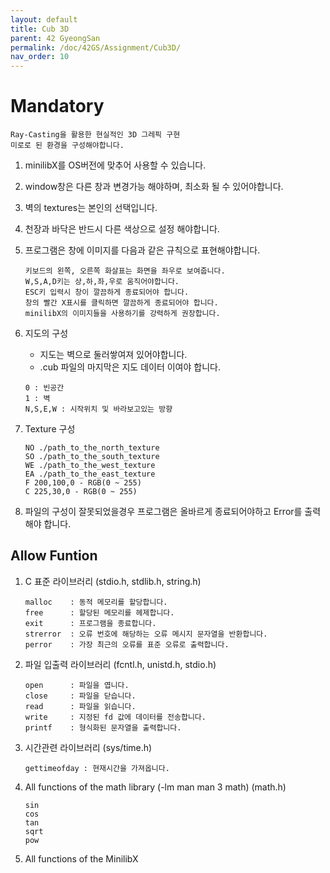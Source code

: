 ```yaml
---
layout: default
title: Cub 3D
parent: 42 GyeongSan
permalink: /doc/42GS/Assignment/Cub3D/
nav_order: 10
---
```


# Mandatory
```
Ray-Casting을 활용한 현실적인 3D 그레픽 구현
미로로 된 환경을 구성해야합니다.
```

1. minilibX를 OS버전에 맞추어 사용할 수 있습니다.
2. window창은 다른 창과 변경가능 해야하며, 최소화 될 수 있어야합니다.
3. 벽의 textures는 본인의 선택입니다.
4. 천장과 바닥은 반드시 다른 색상으로 설정 해야합니다.
5. 프로그램은 창에 이미지를 다음과 같은 규칙으로 표현해야합니다.
    ```
    키보드의 왼쪽, 오른쪽 화살표는 화면을 좌우로 보여줍니다.
    W,S,A,D키는 상,하,좌,우로 움직어야합니다.
    ESC키 입력시 창이 깔끔하게 종료되어야 합니다.
    창의 빨간 X표시를 클릭하면 깔끔하게 종료되어야 합니다.
    minilibX의 이미지들을 사용하기를 강력하게 권장합니다.
    ```

6. 지도의 구성
    - 지도는 벽으로 둘러쌓여져 있어야합니다.
    - .cub 파일의 마지막은 지도 데이터 이여야 합니다.
    ```
    0 : 빈공간
    1 : 벽
    N,S,E,W : 시작위치 및 바라보고있는 방향
    ```

7. Texture 구성
    ```
    NO ./path_to_the_north_texture
    SO ./path_to_the_south_texture
    WE ./path_to_the_west_texture
    EA ./path_to_the_east_texture
    F 200,100,0 - RGB(0 ~ 255)
    C 225,30,0 - RGB(0 ~ 255)
    ```

8. 파일의 구성이 잘못되었을경우 프로그램은 올바르게 종료되어야하고 Error를 출력해야 합니다.

## Allow Funtion

1. C 표준 라이브러리 (stdio.h, stdlib.h, string.h)
	```
	malloc    : 동적 메모리를 할당합니다.
    free      : 할당된 메모리를 헤제합니다.
	exit      : 프로그램을 종료합니다.
	strerror  : 오류 번호에 해당하는 오류 메시지 문자열을 반환합니다.
	perror    : 가장 최근의 오류를 표준 오류로 출력합니다.
	```

2. 파일 입출력 라이브러리 (fcntl.h, unistd.h, stdio.h)
    ```
    open      : 파일을 엽니다.
    close     : 파일을 닫습니다.
    read      : 파일을 읽습니다.
    write     : 지정된 fd 값에 데이터를 전송합니다.
	printf    : 형식화된 문자열을 출력합니다.
    ```

3. 시간관련 라이브러리 (sys/time.h)
    ```
    gettimeofday : 현재시간을 가져옵니다.
    ```

3. All functions of the math library (-lm man man 3 math) (math.h)
    ```
    sin
    cos
    tan
    sqrt
    pow
    ```

4. All functions of the MinilibX